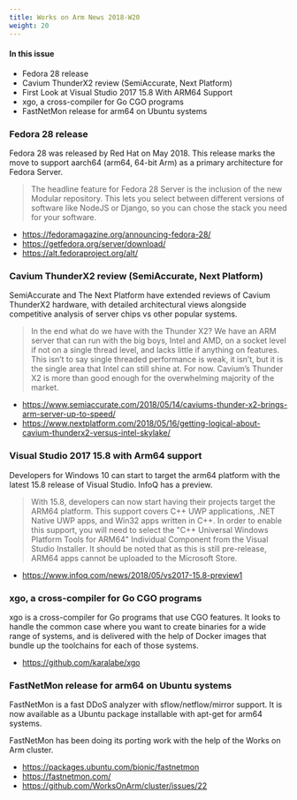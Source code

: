 ```yaml
---
title: Works on Arm News 2018-W20
weight: 20
---
```


#### In this issue

* Fedora 28 release
* Cavium ThunderX2 review (SemiAccurate, Next Platform)
* First Look at Visual Studio 2017 15.8 With ARM64 Support
* xgo, a cross-compiler for Go CGO programs
* FastNetMon release for arm64 on Ubuntu systems

### Fedora 28 release

Fedora 28 was released by Red Hat on May 2018. This release
marks the move to support aarch64 (arm64, 64-bit Arm) as a
primary architecture for Fedora Server.

> The headline feature for Fedora 28 Server is the inclusion of the
new Modular repository. This lets you select between different
versions of software like NodeJS or Django, so you can chose the
stack you need for your software. 

* https://fedoramagazine.org/announcing-fedora-28/
* https://getfedora.org/server/download/
* https://alt.fedoraproject.org/alt/

### Cavium ThunderX2 review (SemiAccurate, Next Platform)

SemiAccurate and The Next Platform have extended reviews
of Cavium ThunderX2 hardware, with detailed architectural
views alongside competitive analysis of server chips vs
other popular systems.

> In the end what do we have with the Thunder X2? We have an ARM
server that can run with the big boys, Intel and AMD, on a socket
level if not on a single thread level, and lacks little if anything
on features. This isn’t to say single threaded performance is weak,
it isn’t, but it is the single area that Intel can still shine at.
For now. Cavium’s Thunder X2 is more than good enough for the
overwhelming majority of the market.

* https://www.semiaccurate.com/2018/05/14/caviums-thunder-x2-brings-arm-server-up-to-speed/
* https://www.nextplatform.com/2018/05/16/getting-logical-about-cavium-thunderx2-versus-intel-skylake/

### Visual Studio 2017 15.8 with Arm64 support

Developers for Windows 10 can start to target the
arm64 platform with the latest 15.8 release of
Visual Studio. InfoQ has a preview.

> With 15.8, developers can now start having their projects target
the ARM64 platform.  This support covers C++ UWP applications, .NET
Native UWP apps, and Win32 apps written in C++.  In order to enable
this support, you will need to select the "C++ Universal Windows
Platform Tools for ARM64" Individual Component from the Visual
Studio Installer.  It should be noted that as this is still
pre-release, ARM64 apps cannot be uploaded to the Microsoft Store.

* https://www.infoq.com/news/2018/05/vs2017-15.8-preview1

### xgo, a cross-compiler for Go CGO programs

xgo is a cross-compiler for Go programs that use CGO features.
It looks to handle the common case where you want to create
binaries for a wide range of systems, and is delivered with
the help of Docker images that bundle up the toolchains for
each of those systems.

* https://github.com/karalabe/xgo

### FastNetMon release for arm64 on Ubuntu systems

FastNetMon is a fast DDoS analyzer with sflow/netflow/mirror support.
It is now available as a Ubuntu package installable with apt-get
for arm64 systems.

FastNetMon has been doing its porting work with the help of
the Works on Arm cluster.

* https://packages.ubuntu.com/bionic/fastnetmon
* https://fastnetmon.com/
* https://github.com/WorksOnArm/cluster/issues/22
